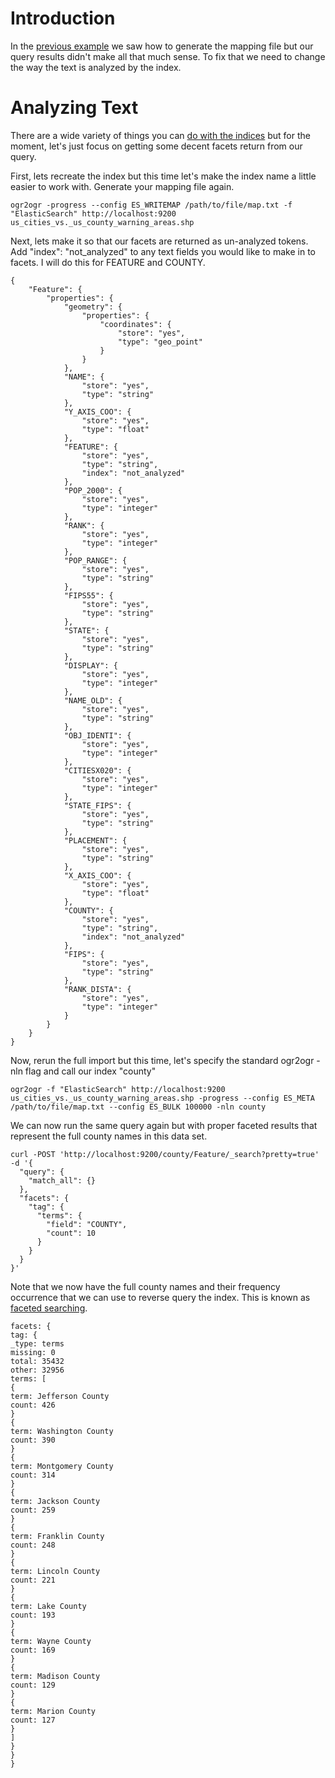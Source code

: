 # Introduction #

In the [previous example](http://code.google.com/p/ogr2elasticsearch/wiki/QuerytheIndex) we saw how to generate the mapping file but our query results didn't make all that much sense. To fix that we need to change the way the text is analyzed by the index.

# Analyzing Text #

There are a wide variety of things you can [do with the indices](http://www.elasticsearch.org/guide/reference/api/) but for the moment, let's just focus on getting some decent facets return from our query.

First, lets recreate the index but this time let's make the index name a little easier to work with. Generate your mapping file again.
```
ogr2ogr -progress --config ES_WRITEMAP /path/to/file/map.txt -f "ElasticSearch" http://localhost:9200 us_cities_vs._us_county_warning_areas.shp
```

Next, lets make it so that our facets are returned as un-analyzed tokens. Add "index": "not\_analyzed" to any text fields you would like to make in to facets. I will do this for FEATURE and COUNTY.
```
{
    "Feature": {
        "properties": {
            "geometry": {
                "properties": {
                    "coordinates": {
                        "store": "yes",
                        "type": "geo_point"
                    }
                }
            },
            "NAME": {
                "store": "yes",
                "type": "string"
            },
            "Y_AXIS_COO": {
                "store": "yes",
                "type": "float"
            },
            "FEATURE": {
                "store": "yes",
                "type": "string",
                "index": "not_analyzed"
            },
            "POP_2000": {
                "store": "yes",
                "type": "integer"
            },
            "RANK": {
                "store": "yes",
                "type": "integer"
            },
            "POP_RANGE": {
                "store": "yes",
                "type": "string"
            },
            "FIPS55": {
                "store": "yes",
                "type": "string"
            },
            "STATE": {
                "store": "yes",
                "type": "string"
            },
            "DISPLAY": {
                "store": "yes",
                "type": "integer"
            },
            "NAME_OLD": {
                "store": "yes",
                "type": "string"
            },
            "OBJ_IDENTI": {
                "store": "yes",
                "type": "integer"
            },
            "CITIESX020": {
                "store": "yes",
                "type": "integer"
            },
            "STATE_FIPS": {
                "store": "yes",
                "type": "string"
            },
            "PLACEMENT": {
                "store": "yes",
                "type": "string"
            },
            "X_AXIS_COO": {
                "store": "yes",
                "type": "float"
            },
            "COUNTY": {
                "store": "yes",
                "type": "string",
                "index": "not_analyzed"
            },
            "FIPS": {
                "store": "yes",
                "type": "string"
            },
            "RANK_DISTA": {
                "store": "yes",
                "type": "integer"
            }
        }
    }
}
```

Now, rerun the full import but this time, let's specify the standard ogr2ogr -nln flag and call our index "county"
```
ogr2ogr -f "ElasticSearch" http://localhost:9200 us_cities_vs._us_county_warning_areas.shp -progress --config ES_META /path/to/file/map.txt --config ES_BULK 100000 -nln county
```

We can now run the same query again but with proper faceted results that represent the full county names in this data set.
```
curl -POST 'http://localhost:9200/county/Feature/_search?pretty=true' -d '{
  "query": {
    "match_all": {}
  },
  "facets": {
    "tag": {
      "terms": {
        "field": "COUNTY",
        "count": 10
      }
    }
  }
}'
```

Note that we now have the full county names and their frequency occurrence that we can use to reverse query the index. This is known as [faceted searching](http://en.wikipedia.org/wiki/Faceted_search).
```
facets: {
tag: {
_type: terms
missing: 0
total: 35432
other: 32956
terms: [
{
term: Jefferson County
count: 426
}
{
term: Washington County
count: 390
}
{
term: Montgomery County
count: 314
}
{
term: Jackson County
count: 259
}
{
term: Franklin County
count: 248
}
{
term: Lincoln County
count: 221
}
{
term: Lake County
count: 193
}
{
term: Wayne County
count: 169
}
{
term: Madison County
count: 129
}
{
term: Marion County
count: 127
}
]
}
}
}
```